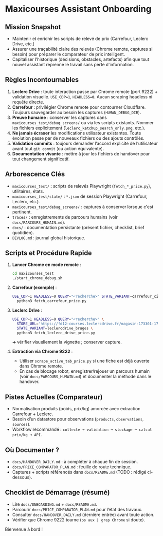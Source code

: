 # Maxicourses Assistant Onboarding

## Mission Snapshot
- Maintenir et enrichir les scripts de relevé de prix (Carrefour, Leclerc Drive, etc.)
- Assurer une traçabilité claire des relevés (Chrome remote, captures si besoin) pour préparer le comparateur de prix intelligent.
- Capitaliser l'historique (décisions, obstacles, artefacts) afin que tout nouvel assistant reprenne le travail sans perte d'information.

## Règles Incontournables
1. **Leclerc Drive** : toute interaction passe par Chrome remote (port 9222) + validation visuelle. `USE_CDP=1`, `HEADLESS=0`. Aucun scraping headless ni requête directe.
2. **Carrefour** : privilégier Chrome remote pour contourner Cloudflare. Toujours sauvegarder au besoin les captures (`HUMAN_DEBUG_DIR`).
3. **Preuve humaine** : conserver les captures dans `maxicourses_test/debug_screens/` ou via les scripts existants. Nommer les fichiers explicitement (`leclerc_ketchup_search_only.png`, etc.).
4. **Ne jamais écraser** les modifications utilisateur existantes. Toute évolution passe par de nouveaux fichiers ou des ajouts contrôlés.
5. **Validation commits** : toujours demander l’accord explicite de l’utilisateur avant tout `git commit` (ou action équivalente).
6. **Documentation vivante** : mettre à jour les fichiers de handover pour tout changement significatif.

## Arborescence Clés
- `maxicourses_test/` : scripts de relevés Playwright (`fetch_*_price.py`), utilitaires, états.
- `maxicourses_test/state/` : `*.json` de session Playwright (Carrefour, Leclerc, etc.).
- `maxicourses_test/debug_screens/` : captures à conserver lorsque c'est pertinent.
- `traces/` : enregistrements de parcours humains (voir `docs/PARCOURS_HUMAIN.md`).
- `docs/` : documentation persistante (présent fichier, checklist, brief quotidien).
- `DEVLOG.md` : journal global historique.

## Scripts et Procédure Rapide
1. **Lancer Chrome en mode remote** :
   ```bash
   cd maxicourses_test
   ./start_chrome_debug.sh
   ```
2. **Carrefour (exemple)** :
   ```bash
   USE_CDP=1 HEADLESS=0 QUERY="<recherche>" STATE_VARIANT=carrefour_city \
     python3 fetch_carrefour_price.py
   ```
3. **Leclerc Drive** :
   ```bash
   USE_CDP=1 HEADLESS=0 QUERY="<recherche>" \
     STORE_URL="https://fd12-courses.leclercdrive.fr/magasin-173301-173301-bruges.aspx" \
     STATE_VARIANT=leclercdrive_bruges \
     python3 fetch_leclerc_drive_price.py
   ```
   ➜ vérifier visuellement la vignette ; conserver capture.

4. **Extraction via Chrome 9222** :
   - Utiliser `scrape_active_tab_price.py` si une fiche est déjà ouverte dans Chrome remote.
   - En cas de blocage robot, enregistrer/rejouer un parcours humain (voir `docs/PARCOURS_HUMAIN.md`) et documenter la méthode dans le handover.

## Pistes Actuelles (Comparateur)
- Normalisation produits (poids, prix/kg) amorcée avec extraction Carrefour + Leclerc.
- Besoin d’un datastore pour observations (`products`, `observations`, `sources`).
- Workflow recommandé : `collecte ➜ validation ➜ stockage ➜ calcul prix/kg ➜ API`.

## Où Documenter ?
- `docs/HANDOVER_DAILY.md` : à compléter à chaque fin de session.
- `docs/PRICE_COMPARATOR_PLAN.md` : feuille de route technique.
- Captures + scripts référencés dans `docs/README.md` (TODO : rédigé ci-dessous).

## Checklist de Démarrage (résumé)
- Lire `docs/ONBOARDING.md` + `docs/README.md`.
- Parcourir `docs/PRICE_COMPARATOR_PLAN.md` pour l’état des travaux.
- Consulter `docs/HANDOVER_DAILY.md` (dernière entrée) avant toute action.
- Vérifier que Chrome 9222 tourne (`ps aux | grep Chrome` si doute).

Bienvenue à bord !

